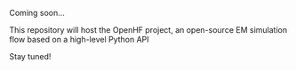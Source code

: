 Coming soon...

This repository will host the OpenHF project, an open-source EM simulation flow based on a high-level Python API

Stay tuned!
